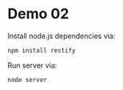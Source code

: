 Demo 02
============================

Install node.js dependencies via:

    npm install restify

Run server via:

    node server
